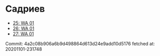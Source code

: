 # Садриев
- [25: WA 01](25.md)
- [26: WA 01](26.md)
- [27: WA 01](27.md)

Commit: 4a2c08b906a6b9d498864d613d24e9add10d5176
 fetched at: 20201101-231748
